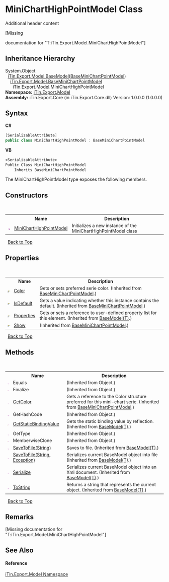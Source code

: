 # MiniChartHighPointModel Class
Additional header content 

\[Missing <summary> documentation for "T:iTin.Export.Model.MiniChartHighPointModel"\]


## Inheritance Hierarchy
System.Object<br />&nbsp;&nbsp;<a href="T_iTin_Export_Model_BaseModel_1">iTin.Export.Model.BaseModel</a>(<a href="T_iTin_Export_Model_BaseMiniChartPointModel">BaseMiniChartPointModel</a>)<br />&nbsp;&nbsp;&nbsp;&nbsp;<a href="T_iTin_Export_Model_BaseMiniChartPointModel">iTin.Export.Model.BaseMiniChartPointModel</a><br />&nbsp;&nbsp;&nbsp;&nbsp;&nbsp;&nbsp;iTin.Export.Model.MiniChartHighPointModel<br />
**Namespace:**&nbsp;<a href="N_iTin_Export_Model">iTin.Export.Model</a><br />**Assembly:**&nbsp;iTin.Export.Core (in iTin.Export.Core.dll) Version: 1.0.0.0 (1.0.0.0)

## Syntax

**C#**<br />
``` C#
[SerializableAttribute]
public class MiniChartHighPointModel : BaseMiniChartPointModel
```

**VB**<br />
``` VB
<SerializableAttribute>
Public Class MiniChartHighPointModel
	Inherits BaseMiniChartPointModel
```

The MiniChartHighPointModel type exposes the following members.


## Constructors
&nbsp;<table><tr><th></th><th>Name</th><th>Description</th></tr><tr><td>![Public method](media/pubmethod.gif "Public method")</td><td><a href="M_iTin_Export_Model_MiniChartHighPointModel__ctor">MiniChartHighPointModel</a></td><td>
Initializes a new instance of the MiniChartHighPointModel class</td></tr></table>&nbsp;
<a href="#minicharthighpointmodel-class">Back to Top</a>

## Properties
&nbsp;<table><tr><th></th><th>Name</th><th>Description</th></tr><tr><td>![Public property](media/pubproperty.gif "Public property")</td><td><a href="P_iTin_Export_Model_BaseMiniChartPointModel_Color">Color</a></td><td>
Gets or sets preferred serie color.
 (Inherited from <a href="T_iTin_Export_Model_BaseMiniChartPointModel">BaseMiniChartPointModel</a>.)</td></tr><tr><td>![Public property](media/pubproperty.gif "Public property")</td><td><a href="P_iTin_Export_Model_BaseMiniChartPointModel_IsDefault">IsDefault</a></td><td>
Gets a value indicating whether this instance contains the default.
 (Inherited from <a href="T_iTin_Export_Model_BaseMiniChartPointModel">BaseMiniChartPointModel</a>.)</td></tr><tr><td>![Public property](media/pubproperty.gif "Public property")</td><td><a href="P_iTin_Export_Model_BaseModel_1_Properties">Properties</a></td><td>
Gets or sets a reference to user-defined property list for this element.
 (Inherited from <a href="T_iTin_Export_Model_BaseModel_1">BaseModel(T)</a>.)</td></tr><tr><td>![Public property](media/pubproperty.gif "Public property")</td><td><a href="P_iTin_Export_Model_BaseMiniChartPointModel_Show">Show</a></td><td> (Inherited from <a href="T_iTin_Export_Model_BaseMiniChartPointModel">BaseMiniChartPointModel</a>.)</td></tr></table>&nbsp;
<a href="#minicharthighpointmodel-class">Back to Top</a>

## Methods
&nbsp;<table><tr><th></th><th>Name</th><th>Description</th></tr><tr><td>![Public method](media/pubmethod.gif "Public method")</td><td>Equals</td><td> (Inherited from Object.)</td></tr><tr><td>![Protected method](media/protmethod.gif "Protected method")</td><td>Finalize</td><td> (Inherited from Object.)</td></tr><tr><td>![Public method](media/pubmethod.gif "Public method")</td><td><a href="M_iTin_Export_Model_BaseMiniChartPointModel_GetColor">GetColor</a></td><td>
Gets a reference to the Color structure preferred for this mini-chart serie.
 (Inherited from <a href="T_iTin_Export_Model_BaseMiniChartPointModel">BaseMiniChartPointModel</a>.)</td></tr><tr><td>![Public method](media/pubmethod.gif "Public method")</td><td>GetHashCode</td><td> (Inherited from Object.)</td></tr><tr><td>![Protected method](media/protmethod.gif "Protected method")</td><td><a href="M_iTin_Export_Model_BaseModel_1_GetStaticBindingValue">GetStaticBindingValue</a></td><td>
Gets the static binding value by reflection.
 (Inherited from <a href="T_iTin_Export_Model_BaseModel_1">BaseModel(T)</a>.)</td></tr><tr><td>![Public method](media/pubmethod.gif "Public method")</td><td>GetType</td><td> (Inherited from Object.)</td></tr><tr><td>![Protected method](media/protmethod.gif "Protected method")</td><td>MemberwiseClone</td><td> (Inherited from Object.)</td></tr><tr><td>![Public method](media/pubmethod.gif "Public method")</td><td><a href="M_iTin_Export_Model_BaseModel_1_SaveToFile">SaveToFile(String)</a></td><td>
Saves to file.
 (Inherited from <a href="T_iTin_Export_Model_BaseModel_1">BaseModel(T)</a>.)</td></tr><tr><td>![Public method](media/pubmethod.gif "Public method")</td><td><a href="M_iTin_Export_Model_BaseModel_1_SaveToFile_1">SaveToFile(String, Exception)</a></td><td>
Serializes current BaseModel object into file
 (Inherited from <a href="T_iTin_Export_Model_BaseModel_1">BaseModel(T)</a>.)</td></tr><tr><td>![Public method](media/pubmethod.gif "Public method")</td><td><a href="M_iTin_Export_Model_BaseModel_1_Serialize">Serialize</a></td><td>
Serializes current BaseModel object into an Xml document.
 (Inherited from <a href="T_iTin_Export_Model_BaseModel_1">BaseModel(T)</a>.)</td></tr><tr><td>![Public method](media/pubmethod.gif "Public method")</td><td><a href="M_iTin_Export_Model_BaseModel_1_ToString">ToString</a></td><td>
Returns a string that represents the current object.
 (Inherited from <a href="T_iTin_Export_Model_BaseModel_1">BaseModel(T)</a>.)</td></tr></table>&nbsp;
<a href="#minicharthighpointmodel-class">Back to Top</a>

## Remarks
\[Missing <remarks> documentation for "T:iTin.Export.Model.MiniChartHighPointModel"\]

## See Also


#### Reference
<a href="N_iTin_Export_Model">iTin.Export.Model Namespace</a><br />